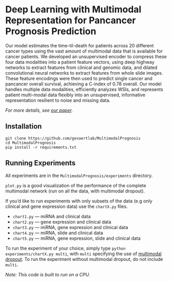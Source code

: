 # Deep Learning with Multimodal Representation for Pancancer Prognosis Prediction
Our model estimates the time-til-death for patients across 20 different cancer types using the vast amount of multimodal data that is available for cancer patients. 
We developed an unsupervised encoder to compress these four data modalities into a patient feature vectors, using deep highway networks to extract features from clinical and genomic data, and dilated convolutional neural networks to extract features from whole slide images. These feature encodings were then used to predict single cancer and pancancer overall survival, achieving a C-index of 0.78 overall.
Our model handles multiple data modalities, efficiently analyzes WSIs, and represents patient multi-modal data flexibly into an unsupervised, informative representation resilient to noise and missing data.

*For more details, see [our paper](https://www.biorxiv.org/content/10.1101/577197v1).* 

## Installation
```
git clone https://github.com/gevaertlab/MultimodalPrognosis
cd MultimodalPrognosis
pip install -r requirements.txt
```

## Running Experiments
All experiments are in the `MultimodalPrognosis/experiments` directory. 

 `plot.py` is a good visualization of the performance of the complete multimodal network (run on all the data, with multimodal dropout). 

If you’d like to run experiments with only subsets of the data (e.g only clinical and gene expression data) use the `chartX.py` files.
* `chart1.py` — miRNA and clinical data
* `chart2.py` — gene expression and clinical data
* `chart3.py` — miRNA, gene expression and clinical data
* `chart4.py` — miRNA, slide and clinical data
* `chart5.py` — miRNA, gene expression, slide and clinical data

To run the experiment of your choice, simply type `python  experiments/chartX.py multi`, with `multi` specifying the use of [multimodal dropout](https://www.biorxiv.org/content/10.1101/577197v1?rss=1).
To run the experiment without multimodal dropout, do not include `multi`.

_Note: This code is built to run on a CPU._

